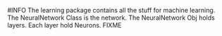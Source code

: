#INFO
The learning package contains all the stuff for machine learning.
<br>
The NeuralNetwork Class is the network.
The NeuralNetwork Obj holds layers. Each layer hold Neurons.
FIXME